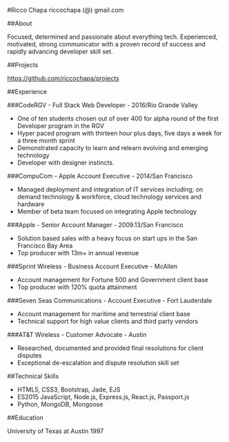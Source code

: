#Ricco Chapa
riccochapa (@) gmail.com

##About

Focused, determined and passionate about everything tech. Experienced, motivated, strong
communicator with a proven record of success and rapidly advancing developer skill set.  

##Projects

https://github.com/riccochapa/projects

##Experience

###CodeRGV - Full Stack Web Developer - 2016/Rio Grande Valley
  * One of ten students chosen out of over 400 for alpha round of the first Developer program in the RGV
  * Hyper paced program with thirteen hour plus days, five days a week for a three month sprint
  * Demonstrated capacity to learn and relearn evolving and emerging technology
  * Developer with designer instincts.

###CompuCom - Apple Account Executive - 2014/San Francisco
  * Managed deployment and integration of IT services including; on demand technology & workforce, cloud technology services and hardware
  * Member of beta team focused on integrating Apple technology

###Apple - Senior Account Manager - 2009.13/San Francisco
  * Solution based sales with a heavy focus on start ups in the San Francisco Bay Area
  * Top producer with 13m+ in annual revenue

###Sprint Wireless - Business Account Executive - McAllen
  * Account management for Fortune 500 and Government client base
  * Top producer with 120% quota attainment

###Seven Seas Communications - Account Executive - Fort Lauderdale
  * Account management for maritime and terrestrial client base
  * Technical support for high value clients and third party vendors

###AT&T Wireless - Customer Advocate - Austin
  * Researched, documented and provided final resolutions for client disputes
  * Exceptional de-escalation and dispute resolution skill set

##Technical Skills

  * HTML5, CSS3, Bootstrap, Jade, EJS
  * ES2015 JavaScript, Node.js, Express.js, React.js, Passport.js
  * Python, MongoDB, Mongoose

##Education

University of Texas at Austin
1997
